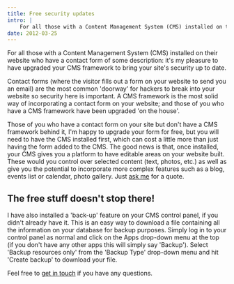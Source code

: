 ```yaml
---
title: Free security updates
intro: |
    For all those with a Content Management System (CMS) installed on their website who have a contact form of some description: it's my pleasure to have upgraded your CMS framework to bring your site's security up to date.
date: 2012-03-25
---
```


For all those with a Content Management System (CMS) installed on their website who have a contact form of some description: it's my pleasure to have upgraded your CMS framework to bring your site's security up to date.

Contact forms (where the visitor fills out a form on your website to send you an email) are the most common 'doorway' for hackers to break into your website so security here is important. A CMS framework is the most solid way of incorporating a contact form on your website; and those of you who have a CMS framework have been upgraded 'on the house'.

Those of you who have a contact form on your site but don't have a CMS framework behind it, I'm happy to upgrade your form for free, but you will need to have the CMS installed first, which can cost a little more than just having the form added to the CMS. The good news is that, once installed, your CMS gives you a platform to have editable areas on your website built. These would you control over selected content (text, photos, etc.) as well as give you the potential to incorporate more complex features such as a blog, events list or calendar, photo gallery. Just [ask me](http://tempertemper.net/contact) for a quote.

## The free stuff doesn't stop there!

I have also installed a 'back-up' feature on your CMS control panel, if you didn't already have it. This is an easy way to download a file containing all the information on your database for backup purposes. Simply log in to your control panel as normal and click on the Apps drop-down menu at the top (if you don't have any other apps this will simply say 'Backup'). Select 'Backup resources only' from the 'Backup Type' drop-down menu and hit 'Create backup' to download your file.

Feel free to [get in touch](http://tempertemper.net/contact) if you have any questions.
